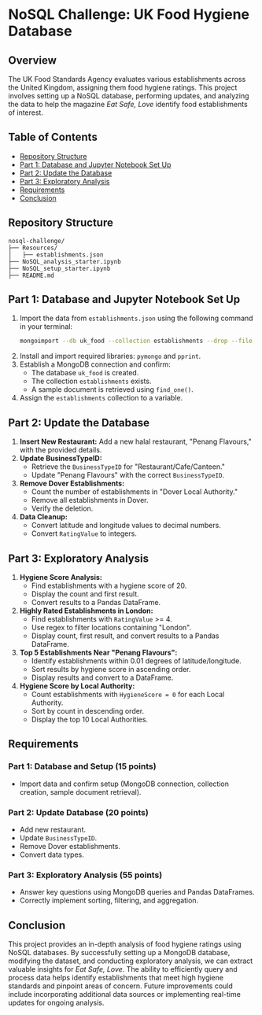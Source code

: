 # NoSQL Challenge: UK Food Hygiene Database

## Overview

The UK Food Standards Agency evaluates various establishments across the United Kingdom, assigning them food hygiene ratings. This project involves setting up a NoSQL database, performing updates, and analyzing the data to help the magazine *Eat Safe, Love* identify food establishments of interest.

## Table of Contents

- [Repository Structure](#repository-structure)
- [Part 1: Database and Jupyter Notebook Set Up](#part-1-database-and-jupyter-notebook-set-up)
- [Part 2: Update the Database](#part-2-update-the-database)
- [Part 3: Exploratory Analysis](#part-3-exploratory-analysis)
- [Requirements](#requirements)
- [Conclusion](#conclusion)

## Repository Structure

```
nosql-challenge/
├── Resources/
│   ├── establishments.json
├── NoSQL_analysis_starter.ipynb
├── NoSQL_setup_starter.ipynb
├── README.md
```

## Part 1: Database and Jupyter Notebook Set Up

1. Import the data from `establishments.json` using the following command in your terminal:
   ```bash
   mongoimport --db uk_food --collection establishments --drop --file establishments.json --jsonArray
   ```
2. Install and import required libraries: `pymongo` and `pprint`.
3. Establish a MongoDB connection and confirm:
   - The database `uk_food` is created.
   - The collection `establishments` exists.
   - A sample document is retrieved using `find_one()`.
4. Assign the `establishments` collection to a variable.

## Part 2: Update the Database

1. **Insert New Restaurant:** Add a new halal restaurant, "Penang Flavours," with the provided details.
2. **Update BusinessTypeID:**
   - Retrieve the `BusinessTypeID` for "Restaurant/Cafe/Canteen."
   - Update "Penang Flavours" with the correct `BusinessTypeID`.
3. **Remove Dover Establishments:**
   - Count the number of establishments in "Dover Local Authority."
   - Remove all establishments in Dover.
   - Verify the deletion.
4. **Data Cleanup:**
   - Convert latitude and longitude values to decimal numbers.
   - Convert `RatingValue` to integers.

## Part 3: Exploratory Analysis

1. **Hygiene Score Analysis:**
   - Find establishments with a hygiene score of 20.
   - Display the count and first result.
   - Convert results to a Pandas DataFrame.
2. **Highly Rated Establishments in London:**
   - Find establishments with `RatingValue` >= 4.
   - Use regex to filter locations containing "London".
   - Display count, first result, and convert results to a Pandas DataFrame.
3. **Top 5 Establishments Near "Penang Flavours":**
   - Identify establishments within 0.01 degrees of latitude/longitude.
   - Sort results by hygiene score in ascending order.
   - Display results and convert to a DataFrame.
4. **Hygiene Score by Local Authority:**
   - Count establishments with `HygieneScore = 0` for each Local Authority.
   - Sort by count in descending order.
   - Display the top 10 Local Authorities.

## Requirements

### Part 1: Database and Setup (15 points)
- Import data and confirm setup (MongoDB connection, collection creation, sample document retrieval).

### Part 2: Update Database (20 points)
- Add new restaurant.
- Update `BusinessTypeID`.
- Remove Dover establishments.
- Convert data types.

### Part 3: Exploratory Analysis (55 points)
- Answer key questions using MongoDB queries and Pandas DataFrames.
- Correctly implement sorting, filtering, and aggregation.

## Conclusion

This project provides an in-depth analysis of food hygiene ratings using NoSQL databases. By successfully setting up a MongoDB database, modifying the dataset, and conducting exploratory analysis, we can extract valuable insights for *Eat Safe, Love*. The ability to efficiently query and process data helps identify establishments that meet high hygiene standards and pinpoint areas of concern. Future improvements could include incorporating additional data sources or implementing real-time updates for ongoing analysis.
